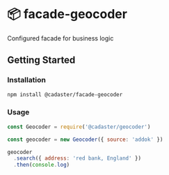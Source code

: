 # :package: facade-geocoder

Configured facade for business logic

## Getting Started

### Installation

```sh
npm install @cadaster/facade-geocoder
```

### Usage

```js
const Geocoder = require('@cadaster/geocoder')

const geocoder = new Geocoder({ source: 'addok' })

geocoder
  .search({ address: 'red bank, England' })
  .then(console.log)
```
